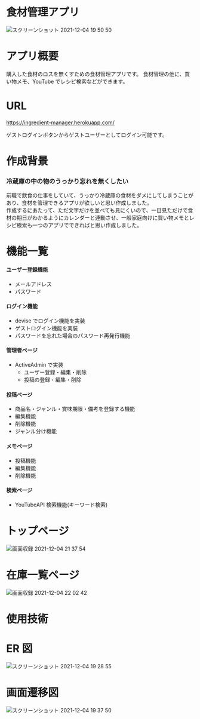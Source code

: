 # 食材管理アプリ

![スクリーンショット 2021-12-04 19 50 50](https://user-images.githubusercontent.com/78095577/144706808-8b93d4ca-ca08-4387-a449-e613fd2057a4.png)

# アプリ概要

購入した食材のロスを無くすための食材管理アプリです。
食材管理の他に、買い物メモ、YouTube でレシピ検索などができます。

# URL

https://ingredient-manager.herokuapp.com/

ゲストログインボタンからゲストユーザーとしてログイン可能です。

# 作成背景

### 冷蔵庫の中の物のうっかり忘れを無くしたい

前職で飲食の仕事をしていて、うっかり冷蔵庫の食材をダメにしてしまうことがあり、食材を管理できるアプリが欲しいと思い作成しました。  
作成するにあたって、ただ文字だけを並べても見にくいので、一目見ただけで食材の期日がわかるようにカレンダーと連動させ、一般家庭向けに買い物メモとレシピ検索も一つのアプリでできればと思い作成しました。

# 機能一覧

#### ユーザー登録機能

- メールアドレス
- パスワード

#### ログイン機能

- devise でログイン機能を実装
- ゲストログイン機能を実装
- パスワードを忘れた場合のパスワード再発行機能

#### 管理者ページ

- ActiveAdmin で実装
  - ユーザー登録・編集・削除
  - 投稿の登録・編集・削除

#### 投稿ページ

- 商品名・ジャンル・賞味期限・備考を登録する機能
- 編集機能
- 削除機能
- ジャンル分け機能

#### メモページ

- 投稿機能
- 編集機能
- 削除機能

#### 検索ページ

- YouTubeAPI 検索機能(キーワード検索)

# トップページ

![画面収録 2021-12-04 21 37 54](https://user-images.githubusercontent.com/78095577/144709810-ec3a72bf-8716-4347-a526-efd40ebef98b.gif)

# 在庫一覧ページ

![画面収録 2021-12-04 22 02 42](https://user-images.githubusercontent.com/78095577/144710765-61a71783-dc81-4e11-984d-d5bd3ca341c7.gif)

# 使用技術

# ER 図

![スクリーンショット 2021-12-04 19 28 55](https://user-images.githubusercontent.com/78095577/144706410-0b400f5a-8431-4a3f-ba17-7eb292948b9a.png)

# 画面遷移図

![スクリーンショット 2021-12-04 19 37 50](https://user-images.githubusercontent.com/78095577/144706486-6320aad2-a99d-4a50-95df-0bb4b36e3ad9.png)
